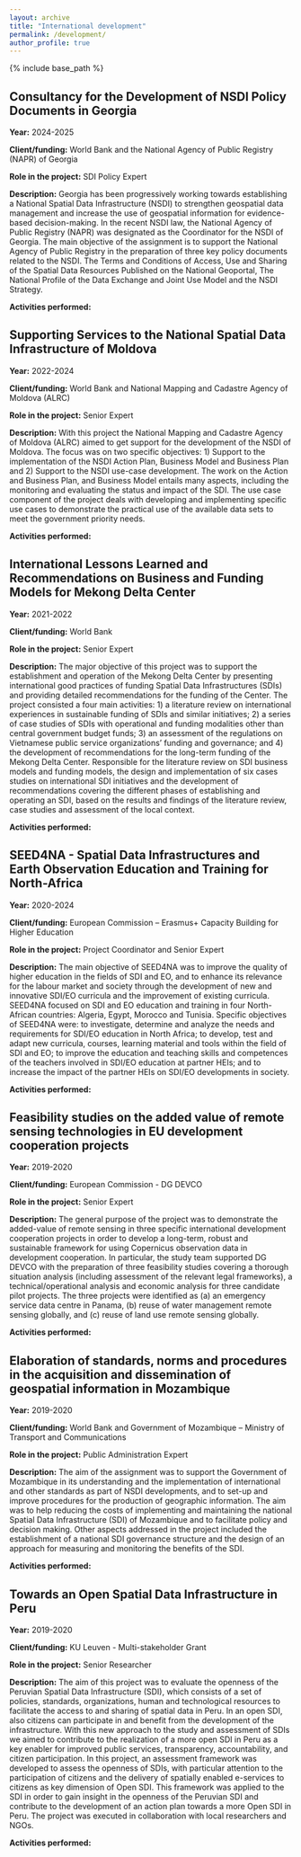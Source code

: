 ```yaml
---
layout: archive
title: "International development"
permalink: /development/
author_profile: true
---
```


{% include base_path %}

## Consultancy for the Development of NSDI Policy Documents in Georgia
**Year:** 2024-2025

**Client/funding:** World Bank and the National Agency of Public Registry (NAPR) of Georgia

**Role in the project:** SDI Policy Expert

**Description:** Georgia has been progressively working towards establishing a National Spatial Data Infrastructure (NSDI) to strengthen geospatial data management and increase the use of geospatial information for evidence-based decision-making.  In the recent NSDI law, the National Agency of Public Registry (NAPR) was designated as the Coordinator for the NSDI of Georgia. The main objective of the assignment is to support the National Agency of Public Registry in the preparation of three key policy documents related to the NSDI. The Terms and Conditions of Access, Use and Sharing of the Spatial Data Resources Published on the National Geoportal,  The National Profile of the Data Exchange and Joint Use Model and the NSDI Strategy.

**Activities performed:** 

## Supporting Services to the National Spatial Data Infrastructure of Moldova
**Year:** 2022-2024

**Client/funding:** World Bank and National Mapping and Cadastre Agency of Moldova (ALRC)

**Role in the project:** Senior Expert

**Description:** With this project the National Mapping and Cadastre Agency of Moldova (ALRC) aimed to get support for the development of the NSDI of Moldova. The focus was on two specific objectives: 1) Support to the implementation of the NSDI Action Plan, Business Model and Business Plan and 2) Support to the NSDI use-case development. The work on the Action and Business Plan, and Business Model entails many aspects, including the monitoring and evaluating the status and impact of the SDI. The use case component of the project deals with developing and implementing specific use cases to demonstrate the practical use of the available data sets to meet the government priority needs.

**Activities performed:** 

## International Lessons Learned and Recommendations on Business and Funding Models for Mekong Delta Center 
**Year:** 2021-2022

**Client/funding:** World Bank

**Role in the project:** Senior Expert

**Description:** The major objective of this project was to support the establishment and operation of the Mekong Delta Center by presenting international good practices of funding Spatial Data Infrastructures (SDIs) and providing detailed recommendations for the funding of the Center. The project consisted a four main activities: 1) a literature review on international experiences in sustainable funding of SDIs and similar initiatives; 2) a series of case studies of SDIs with operational and funding modalities other than central government budget funds; 3) an assessment of the regulations on Vietnamese public service organizations’ funding and governance; and 4) the development of recommendations for the long-term funding of the Mekong Delta Center. Responsible for the literature review on SDI business models and funding models, the design and implementation of six cases studies on international SDI initiatives and the development of recommendations covering the different phases of establishing and operating an SDI, based on the results and findings of the literature review, case studies and assessment of the local context. 

**Activities performed:** 

## SEED4NA - Spatial Data Infrastructures and Earth Observation Education and Training for North-Africa
**Year:** 2020-2024

**Client/funding:** European Commission – Erasmus+ Capacity Building for Higher Education

**Role in the project:** Project Coordinator and Senior Expert

**Description:** The main objective of SEED4NA was to improve the quality of higher education in the fields of SDI and EO, and to enhance its relevance for the labour market and society through the development of new and innovative SDI/EO curricula and the improvement of existing curricula. SEED4NA focused on SDI and EO education and training in four North-African countries: Algeria, Egypt, Morocco and Tunisia. Specific objectives of SEED4NA were: to investigate, determine and analyze the needs and requirements for SDI/EO education in North Africa; to develop, test and adapt new curricula, courses, learning material and tools within the field of SDI and EO;  to improve the education and teaching skills and competences of the teachers involved in SDI/EO education at partner HEIs; and to increase the impact of the partner HEIs on SDI/EO developments in society.

**Activities performed:** 

## Feasibility studies on the added value of remote sensing technologies in EU development cooperation projects
**Year:** 2019-2020

**Client/funding:** European Commission - DG DEVCO

**Role in the project:** Senior Expert

**Description:** The general purpose of the project was to demonstrate the added-value of remote sensing in three specific international development cooperation projects in order to develop a long-term, robust and sustainable framework for using Copernicus observation data in development cooperation. In particular, the study team supported DG DEVCO with the preparation of three feasibility studies covering a thorough situation analysis (including assessment of the relevant legal frameworks), a technical/operational analysis and economic analysis for three candidate pilot projects. The three projects were identified as (a) an emergency service data centre in Panama, (b) reuse of water management remote sensing globally, and (c) reuse of land use remote sensing globally.

**Activities performed:** 

## Elaboration of standards, norms and procedures in the acquisition and dissemination of geospatial information in Mozambique
**Year:** 2019-2020

**Client/funding:** World Bank and Government of Mozambique – Ministry of Transport and Communications

**Role in the project:** Public Administration Expert

**Description:** The aim of the assignment was to support the Government of Mozambique in its understanding and the  implementation of international and other standards as part of NSDI developments, and to set-up and improve procedures for the production of geographic information. The aim was to help reducing the costs of implementing and maintaining the national Spatial Data Infrastructure (SDI) of Mozambique and to facilitate policy and decision making. Other aspects addressed in the project included the establishment of a national SDI governance structure and the design of an approach for measuring and monitoring the benefits of the SDI.

**Activities performed:** 

## Towards an Open Spatial Data Infrastructure in Peru
**Year:** 2019-2020

**Client/funding:** KU Leuven - Multi-stakeholder Grant

**Role in the project:** Senior Researcher

**Description:** The aim of this project was to evaluate the openness of the Peruvian Spatial Data Infrastructure (SDI), which consists of a set of policies, standards, organizations, human and technological resources to facilitate the access to and sharing of spatial data in Peru. In an open SDI, also citizens can participate in and benefit from the development of the infrastructure. With this new approach to the study and assessment of SDIs we aimed to contribute to the realization of a more open SDI in Peru as a key enabler for improved public services, transparency, accountability, and citizen participation. In this project, an assessment framework was developed to assess the openness of SDIs, with particular attention to the participation of citizens and the delivery of spatially enabled e-services to citizens as key dimension of Open SDI. This framework was applied to the SDI in order to gain insight in the openness of the Peruvian SDI and contribute to the development of an action plan towards a more Open SDI in Peru. The project was executed in collaboration with local researchers and NGOs. 

**Activities performed:** 
